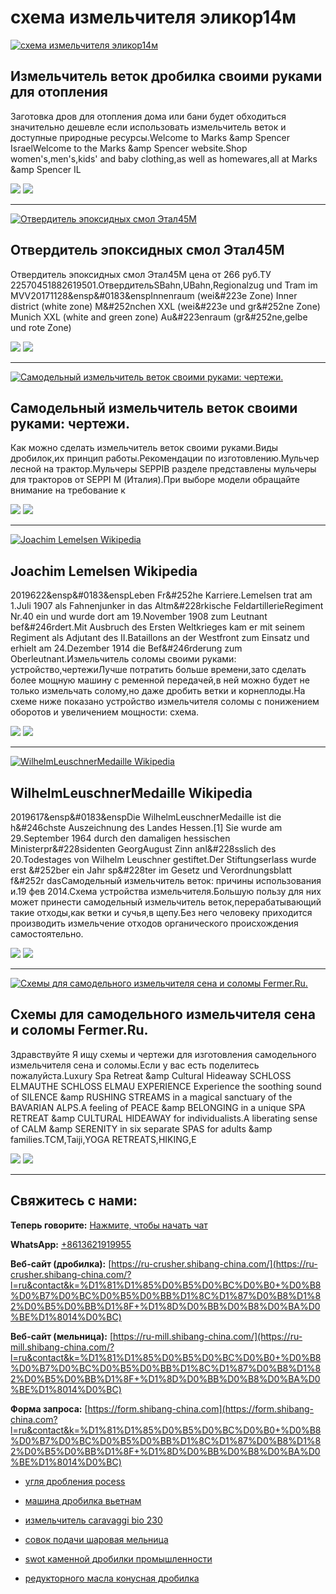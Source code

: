 # схема измельчителя эликор14м

<a href="https://swt.shibang-china.com/?n=lxq&l=ru&img&k=%D1%81%D1%85%D0%B5%D0%BC%D0%B0+%D0%B8%D0%B7%D0%BC%D0%B5%D0%BB%D1%8C%D1%87%D0%B8%D1%82%D0%B5%D0%BB%D1%8F+%D1%8D%D0%BB%D0%B8%D0%BA%D0%BE%D1%8014%D0%BC" target="_blank">![схема измельчителя эликор14м](http://static.shibang-china.com/all-800x300/384.jpg)</a>

## Измельчитель веток дробилка своими руками для отопления
Заготовка дров для отопления дома или бани будет обходиться значительно дешевле если использовать измельчитель веток и доступные природные ресурсы.Welcome to Marks &amp Spencer IsraelWelcome to the Marks &amp Spencer website.Shop women's,men's,kids' and baby clothing,as well as homewares,all at Marks &amp Spencer IL


<a href="https://whatsapp.shibangsoft.com/WhatsApp.php" target="_blank" title="WhatsApp">![](http://static.shibang-china.com/icon/whatsapp.png)</a> <a href="https://swt.shibang-china.com/?n=lxq&l=ru&icon&k=%D1%81%D1%85%D0%B5%D0%BC%D0%B0+%D0%B8%D0%B7%D0%BC%D0%B5%D0%BB%D1%8C%D1%87%D0%B8%D1%82%D0%B5%D0%BB%D1%8F+%D1%8D%D0%BB%D0%B8%D0%BA%D0%BE%D1%8014%D0%BC" target="_blank">![](http://static.shibang-china.com/icon/chat-ru.png)</a>

---

<a href="https://swt.shibang-china.com/?n=lxq&l=ru&img&k=%D1%81%D1%85%D0%B5%D0%BC%D0%B0+%D0%B8%D0%B7%D0%BC%D0%B5%D0%BB%D1%8C%D1%87%D0%B8%D1%82%D0%B5%D0%BB%D1%8F+%D1%8D%D0%BB%D0%B8%D0%BA%D0%BE%D1%8014%D0%BC" target="_blank">![Отвердитель эпоксидных смол Этал45М](http://static.shibang-china.com/all-800x300/1496.jpg)</a>

## Отвердитель эпоксидных смол Этал45М
Отвердитель эпоксидных смол Этал45М цена от 266 руб.ТУ 22570451882619501.ОтвердительSBahn,UBahn,Regionalzug und Tram im MVV20171128&ensp&#0183&enspInnenraum (wei&#223e Zone) Inner district (white zone) M&#252nchen XXL (wei&#223e und gr&#252ne Zone) Munich XXL (white and green zone) Au&#223enraum (gr&#252ne,gelbe und rote Zone)


<a href="https://whatsapp.shibangsoft.com/WhatsApp.php" target="_blank" title="WhatsApp">![](http://static.shibang-china.com/icon/whatsapp.png)</a> <a href="https://swt.shibang-china.com/?n=lxq&l=ru&icon&k=%D1%81%D1%85%D0%B5%D0%BC%D0%B0+%D0%B8%D0%B7%D0%BC%D0%B5%D0%BB%D1%8C%D1%87%D0%B8%D1%82%D0%B5%D0%BB%D1%8F+%D1%8D%D0%BB%D0%B8%D0%BA%D0%BE%D1%8014%D0%BC" target="_blank">![](http://static.shibang-china.com/icon/chat-ru.png)</a>

---

<a href="https://swt.shibang-china.com/?n=lxq&l=ru&img&k=%D1%81%D1%85%D0%B5%D0%BC%D0%B0+%D0%B8%D0%B7%D0%BC%D0%B5%D0%BB%D1%8C%D1%87%D0%B8%D1%82%D0%B5%D0%BB%D1%8F+%D1%8D%D0%BB%D0%B8%D0%BA%D0%BE%D1%8014%D0%BC" target="_blank">![Самодельный измельчитель веток своими руками: чертежи.](http://static.shibang-china.com/all-800x300/6.jpg)</a>

## Самодельный измельчитель веток своими руками: чертежи.
Как можно сделать измельчитель веток своими руками.Виды дробилок,их принцип работы.Рекомендации по изготовлению.Мульчер лесной на трактор.Мульчеры SEPPIВ разделе представлены мульчеры для тракторов от SEPPI M (Италия).При выборе модели обращайте внимание на требование к


<a href="https://whatsapp.shibangsoft.com/WhatsApp.php" target="_blank" title="WhatsApp">![](http://static.shibang-china.com/icon/whatsapp.png)</a> <a href="https://swt.shibang-china.com/?n=lxq&l=ru&icon&k=%D1%81%D1%85%D0%B5%D0%BC%D0%B0+%D0%B8%D0%B7%D0%BC%D0%B5%D0%BB%D1%8C%D1%87%D0%B8%D1%82%D0%B5%D0%BB%D1%8F+%D1%8D%D0%BB%D0%B8%D0%BA%D0%BE%D1%8014%D0%BC" target="_blank">![](http://static.shibang-china.com/icon/chat-ru.png)</a>

---

<a href="https://swt.shibang-china.com/?n=lxq&l=ru&img&k=%D1%81%D1%85%D0%B5%D0%BC%D0%B0+%D0%B8%D0%B7%D0%BC%D0%B5%D0%BB%D1%8C%D1%87%D0%B8%D1%82%D0%B5%D0%BB%D1%8F+%D1%8D%D0%BB%D0%B8%D0%BA%D0%BE%D1%8014%D0%BC" target="_blank">![Joachim Lemelsen Wikipedia](http://static.shibang-china.com/all-800x300/795.jpg)</a>

## Joachim Lemelsen Wikipedia
2019622&ensp&#0183&enspLeben Fr&#252he Karriere.Lemelsen trat am 1.Juli 1907 als Fahnenjunker in das Altm&#228rkische FeldartillerieRegiment Nr.40 ein und wurde dort am 19.November 1908 zum Leutnant bef&#246rdert.Mit Ausbruch des Ersten Weltkrieges kam er mit seinem Regiment als Adjutant des II.Bataillons an der Westfront zum Einsatz und erhielt am 24.Dezember 1914 die Bef&#246rderung zum Oberleutnant.Измельчитель соломы своими руками: устройство,чертежиЛучше потратить больше времени,зато сделать более мощную машину с ременной передачей,в ней можно будет не только измельчать солому,но даже дробить ветки и корнеплоды.На схеме ниже показано устройство измельчителя соломы с понижением оборотов и увеличением мощности: схема.


<a href="https://whatsapp.shibangsoft.com/WhatsApp.php" target="_blank" title="WhatsApp">![](http://static.shibang-china.com/icon/whatsapp.png)</a> <a href="https://swt.shibang-china.com/?n=lxq&l=ru&icon&k=%D1%81%D1%85%D0%B5%D0%BC%D0%B0+%D0%B8%D0%B7%D0%BC%D0%B5%D0%BB%D1%8C%D1%87%D0%B8%D1%82%D0%B5%D0%BB%D1%8F+%D1%8D%D0%BB%D0%B8%D0%BA%D0%BE%D1%8014%D0%BC" target="_blank">![](http://static.shibang-china.com/icon/chat-ru.png)</a>

---

<a href="https://swt.shibang-china.com/?n=lxq&l=ru&img&k=%D1%81%D1%85%D0%B5%D0%BC%D0%B0+%D0%B8%D0%B7%D0%BC%D0%B5%D0%BB%D1%8C%D1%87%D0%B8%D1%82%D0%B5%D0%BB%D1%8F+%D1%8D%D0%BB%D0%B8%D0%BA%D0%BE%D1%8014%D0%BC" target="_blank">![WilhelmLeuschnerMedaille Wikipedia](http://static.shibang-china.com/all-800x300/7.jpg)</a>

## WilhelmLeuschnerMedaille Wikipedia
2019617&ensp&#0183&enspDie WilhelmLeuschnerMedaille ist die h&#246chste Auszeichnung des Landes Hessen.[1] Sie wurde am 29.September 1964 durch den damaligen hessischen Ministerpr&#228sidenten GeorgAugust Zinn anl&#228sslich des 20.Todestages von Wilhelm Leuschner gestiftet.Der Stiftungserlass wurde erst &#252ber ein Jahr sp&#228ter im Gesetz und Verordnungsblatt f&#252r dasСамодельный измельчитель веток: причины использования и.19 фев 2014.Схема устройства измельчителя.Большую пользу для них может принести самодельный измельчитель веток,перерабатывающий такие отходы,как ветки и сучья,в щепу.Без него человеку приходится производить измельчение отходов органического происхождения самостоятельно.


<a href="https://whatsapp.shibangsoft.com/WhatsApp.php" target="_blank" title="WhatsApp">![](http://static.shibang-china.com/icon/whatsapp.png)</a> <a href="https://swt.shibang-china.com/?n=lxq&l=ru&icon&k=%D1%81%D1%85%D0%B5%D0%BC%D0%B0+%D0%B8%D0%B7%D0%BC%D0%B5%D0%BB%D1%8C%D1%87%D0%B8%D1%82%D0%B5%D0%BB%D1%8F+%D1%8D%D0%BB%D0%B8%D0%BA%D0%BE%D1%8014%D0%BC" target="_blank">![](http://static.shibang-china.com/icon/chat-ru.png)</a>

---

<a href="https://swt.shibang-china.com/?n=lxq&l=ru&img&k=%D1%81%D1%85%D0%B5%D0%BC%D0%B0+%D0%B8%D0%B7%D0%BC%D0%B5%D0%BB%D1%8C%D1%87%D0%B8%D1%82%D0%B5%D0%BB%D1%8F+%D1%8D%D0%BB%D0%B8%D0%BA%D0%BE%D1%8014%D0%BC" target="_blank">![Схемы для самодельного измельчителя сена и соломы Fermer.Ru.](http://static.shibang-china.com/all-800x300/129.jpg)</a>

## Схемы для самодельного измельчителя сена и соломы Fermer.Ru.
Здравствуйте Я ищу схемы и чертежи для изготовления самодельного измельчителя сена и соломы.Если у вас есть поделитесь пожалуйста.Luxury Spa Retreat &amp Cultural Hideaway SCHLOSS ELMAUTHE SCHLOSS ELMAU EXPERIENCE Experience the soothing sound of SILENCE &amp RUSHING STREAMS in a magical sanctuary of the BAVARIAN ALPS.A feeling of PEACE &amp BELONGING in a unique SPA RETREAT &amp CULTURAL HIDEAWAY for individualists.A liberating sense of CALM &amp SERENITY in six separate SPAS for adults &amp families.TCM,Taiji,YOGA RETREATS,HIKING,E


<a href="https://whatsapp.shibangsoft.com/WhatsApp.php" target="_blank" title="WhatsApp">![](http://static.shibang-china.com/icon/whatsapp.png)</a> <a href="https://swt.shibang-china.com/?l=ru&icon&k=%D1%81%D1%85%D0%B5%D0%BC%D0%B0+%D0%B8%D0%B7%D0%BC%D0%B5%D0%BB%D1%8C%D1%87%D0%B8%D1%82%D0%B5%D0%BB%D1%8F+%D1%8D%D0%BB%D0%B8%D0%BA%D0%BE%D1%8014%D0%BC" target="_blank">![](http://static.shibang-china.com/icon/chat-ru.png)</a>

---
## Свяжитесь с нами:

**Теперь говорите:** [Нажмите, чтобы начать чат](https://swt.shibang-china.com?l=ru&contact&k=%D1%81%D1%85%D0%B5%D0%BC%D0%B0+%D0%B8%D0%B7%D0%BC%D0%B5%D0%BB%D1%8C%D1%87%D0%B8%D1%82%D0%B5%D0%BB%D1%8F+%D1%8D%D0%BB%D0%B8%D0%BA%D0%BE%D1%8014%D0%BC)

**WhatsApp:**  [+8613621919955](https://whatsapp.shibangsoft.com/WhatsApp.php)

**Веб-сайт (дробилка):** [https://ru-crusher.shibang-china.com/](https://ru-crusher.shibang-china.com/?l=ru&contact&k=%D1%81%D1%85%D0%B5%D0%BC%D0%B0+%D0%B8%D0%B7%D0%BC%D0%B5%D0%BB%D1%8C%D1%87%D0%B8%D1%82%D0%B5%D0%BB%D1%8F+%D1%8D%D0%BB%D0%B8%D0%BA%D0%BE%D1%8014%D0%BC)

**Веб-сайт (мельница):** [https://ru-mill.shibang-china.com/](https://ru-mill.shibang-china.com/?l=ru&contact&k=%D1%81%D1%85%D0%B5%D0%BC%D0%B0+%D0%B8%D0%B7%D0%BC%D0%B5%D0%BB%D1%8C%D1%87%D0%B8%D1%82%D0%B5%D0%BB%D1%8F+%D1%8D%D0%BB%D0%B8%D0%BA%D0%BE%D1%8014%D0%BC)

**Форма запроса:** [https://form.shibang-china.com](https://form.shibang-china.com?l=ru&contact&k=%D1%81%D1%85%D0%B5%D0%BC%D0%B0+%D0%B8%D0%B7%D0%BC%D0%B5%D0%BB%D1%8C%D1%87%D0%B8%D1%82%D0%B5%D0%BB%D1%8F+%D1%8D%D0%BB%D0%B8%D0%BA%D0%BE%D1%8014%D0%BC)

* [угля дробления pocess](../55/%D1%83%D0%B3%D0%BB%D1%8F%20%D0%B4%D1%80%D0%BE%D0%B1%D0%BB%D0%B5%D0%BD%D0%B8%D1%8F%20pocess.md)

* [машина дробилка вьетнам](../58/%D0%BC%D0%B0%D1%88%D0%B8%D0%BD%D0%B0%20%D0%B4%D1%80%D0%BE%D0%B1%D0%B8%D0%BB%D0%BA%D0%B0%20%D0%B2%D1%8C%D0%B5%D1%82%D0%BD%D0%B0%D0%BC.md)

* [измельчитель caravaggi bio 230](../57/%D0%B8%D0%B7%D0%BC%D0%B5%D0%BB%D1%8C%D1%87%D0%B8%D1%82%D0%B5%D0%BB%D1%8C%20caravaggi%20bio%20230.md)

* [совок подачи шаровая мельница](../60/%D1%81%D0%BE%D0%B2%D0%BE%D0%BA%20%D0%BF%D0%BE%D0%B4%D0%B0%D1%87%D0%B8%20%D1%88%D0%B0%D1%80%D0%BE%D0%B2%D0%B0%D1%8F%20%D0%BC%D0%B5%D0%BB%D1%8C%D0%BD%D0%B8%D1%86%D0%B0.md)

* [swot каменной дробилки промышленности](../55/swot%20%D0%BA%D0%B0%D0%BC%D0%B5%D0%BD%D0%BD%D0%BE%D0%B9%20%D0%B4%D1%80%D0%BE%D0%B1%D0%B8%D0%BB%D0%BA%D0%B8%20%D0%BF%D1%80%D0%BE%D0%BC%D1%8B%D1%88%D0%BB%D0%B5%D0%BD%D0%BD%D0%BE%D1%81%D1%82%D0%B8.md)

* [редукторного масла конусная дробилка](../51/%D1%80%D0%B5%D0%B4%D1%83%D0%BA%D1%82%D0%BE%D1%80%D0%BD%D0%BE%D0%B3%D0%BE%20%D0%BC%D0%B0%D1%81%D0%BB%D0%B0%20%D0%BA%D0%BE%D0%BD%D1%83%D1%81%D0%BD%D0%B0%D1%8F%20%D0%B4%D1%80%D0%BE%D0%B1%D0%B8%D0%BB%D0%BA%D0%B0.md)